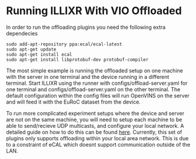 # Running ILLIXR With VIO Offloaded

In order to run the offloading plugins you need the following extra dependecies

```
sudo add-apt-repository ppa:ecal/ecal-latest
sudo apt-get update
sudo apt-get install ecal
sudo apt-get install libprotobuf-dev protobuf-compiler
```

The most simple example is running the offloaded setup on one machine with the server in one terminal
and the device running in a different terminal. Start ILLIXR using the runner with configs/offload-server.yaml
for one terminal and configs/offload-server.yaml on the other terminal. The default configuration within the
config files will run OpenVINS on the server and will feed it with the EuRoC dataset from the device.

To run more complicated experiment setups where the device and server are not on the same machine, you will need
to setup each machine to be able to send/recieve UDP multicasts, and configure your local network. A detailed 
guide on how to do this can be found [here][1]. Currently, this set of plugins only supports offloading within 
your local area network. This is due to a constraint of eCAL which doesnt support communication outside of the LAN.


[//]: # (- References -)

[1]:    https://continental.github.io/ecal/getting_started/cloud.html